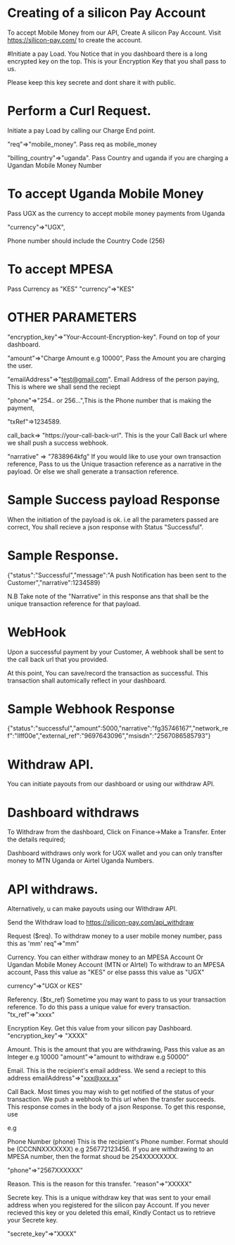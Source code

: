 # Creating of a silicon Pay Account

To accept Mobile Money from our API, Create A silicon Pay Account.
Visit https://silicon-pay.com/ to create the account.

#Initiate a pay Load.
You Notice that in you dashboard there is a long encrypted key on the top. This is your Encryption Key that you shall pass to us.

Please keep this key secrete and dont share it with public.

# Perform a Curl Request.

Initiate a pay Load by calling our Charge End point.

"req"=>"mobile_money". Pass req as mobile_money

"billing_country"=>"uganda". Pass Country and uganda if you are charging a Ugandan Mobile Money Number

# To accept Uganda Mobile Money

Pass UGX as the currency to accept mobile money payments from Uganda

"currency"=>"UGX",

Phone number should include the Country Code (256)

# To accept MPESA

Pass Currency as "KES"
"currency"=>"KES"

# OTHER PARAMETERS

"encryption_key"=>"Your-Account-Encryption-key". Found on top of your dashboard.

"amount"=>"Charge Amount e.g 10000", Pass the Amount you are charging the user.

"emailAddress"=>"test@gmail.com". Email Address of the person paying, This is where we shall send the reciept

"phone"=>"254.. or 256...",This is the Phone number that is making the payment,

"txRef"=>1234589.

call_back=> "https://your-call-back-url". This is the your Call Back url where we shall push a success webhook.

"narrative" => "7838964kfg" If you would like to use your own transaction reference, Pass to us the Unique trasaction reference as a narrative in the payload. Or else we shall generate a transaction reference.

# Sample Success payload Response

When the initiation of the payload is ok. i.e all the parameters passed are correct, You shall recieve a json response with Status "Successful".

# Sample Response.

{"status":"Successful","message":"A push Notification has been sent to the Customer","narrative":1234589}

N.B Take note of the "Narrative" in this response ans that shall be the unique transaction reference for that payload.

# WebHook

Upon a successful payment by your Customer, A webhook shall be sent to the call back url that you provided.

At this point, You can save/record the transaction as successful. This transaction shall automically reflect in your dashboard.

# Sample Webhook Response

{"status":"successful","amount":5000,"narrative":"fg35746167","network_ref":"llff00e","external_ref":"9697643096","msisdn":"2567086585793"}

# Withdraw API.

You can initiate payouts from our dashboard or using our withdraw API.

# Dashboard withdraws

To Withdraw from the dashboard, Click on Finance->Make a Transfer.
Enter the details required;

Dashboard withdraws only work for UGX wallet and you can only transfter money to MTN Uganda or Airtel Uganda Numbers.

# API withdraws.

Alternatively, u can make payouts using our Withdraw API.

Send the Withdraw load to https://silicon-pay.com/api_withdraw

Request ($req).
To withdraw money to a user mobile money number, pass this as 'mm'
req"=>"mm"

Currency.
You can either withdraw money to an MPESA Account Or Ugandan Mobile Money Account (MTN or AIrtel)
To withdraw to an MPESA account, Pass this value as "KES" or else passs this value as "UGX"

currency"=>"UGX or KES"

Referency. ($tx_ref)
Sometime you may want to pass to us your transaction reference. To do this pass a unique value for every transaction.
"tx_ref"=>"xxxx"

Encryption Key.
Get this value from your silicon pay Dashboard.
"encryption_key"=> "XXXX"

Amount.
This is the amount that you are withdrawing, Pass this value as an Integer e.g 10000
"amount"=>"amount to withdraw e.g 50000"

Email. This is the recipient's email address. We send a reciept to this address
emailAddress"=>"xxx@xxx.xx"

Call Back.
Most times you may wish to get notified of the status of your transaction. We push a webhook to this url when the transfer succeeds.
This response comes in the body of a json Response.
To get this response, use <?php  file_get_contents("php://input") ?>

e.g <?php $body = file_get_contents("php://input") ?>

Phone Number (phone)
This is the recipient's Phone number. Format should be (CCCNNXXXXXXX) e.g 256772123456.
If you are withdrawing to an MPESA number, then the format shoud be 254XXXXXXXX.

"phone"=>"2567XXXXXX"

Reason.
This is the reason for this transfer.
"reason"=>"XXXXX"

Secrete key.
This is a unique withdraw key that was sent to your email address when you registered for the silicon pay Account.
If you never recieved this key or you deleted this email, Kindly Contact us to retrieve your Secrete key.

"secrete_key"=>"XXXX"
